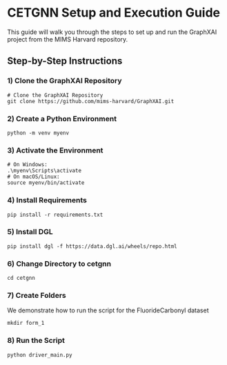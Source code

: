 # CETGNN Setup and Execution Guide

This guide will walk you through the steps to set up and run the GraphXAI project from the MIMS Harvard repository.

## Step-by-Step Instructions
### 1) Clone the GraphXAI Repository
```
# Clone the GraphXAI Repository
git clone https://github.com/mims-harvard/GraphXAI.git
```
### 2) Create a Python Environment
```
python -m venv myenv
```
### 3) Activate the Environment
```
# On Windows:
.\myenv\Scripts\activate
# On macOS/Linux:
source myenv/bin/activate
```
### 4) Install Requirements
```
pip install -r requirements.txt
```
### 5) Install DGL
```
pip install dgl -f https://data.dgl.ai/wheels/repo.html
```
### 6) Change Directory to cetgnn
```
cd cetgnn
```
### 7) Create Folders
We demonstrate how to run the script for the FluorideCarbonyl dataset
```
mkdir form_1
```
### 8) Run the Script
```
python driver_main.py
```
